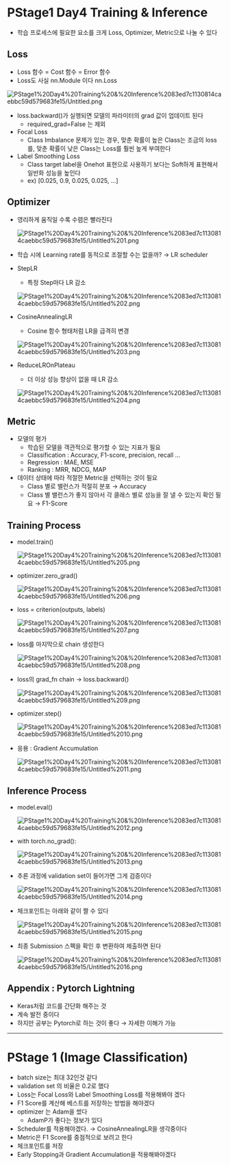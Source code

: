 # PStage1 Day4 Training & Inference

- 학습 프로세스에 필요한 요소를 크게 Loss, Optimizer, Metric으로 나눌 수 있다

## Loss

- Loss 함수 = Cost 함수 = Error 함수
- Loss도 사실 nn.Module 이다  nn.Loss

![PStage1%20Day4%20Training%20&%20Inference%2083ed7c1130814caebbc59d579683fe15/Untitled.png](PStage1%20Day4%20Training%20&%20Inference%2083ed7c1130814caebbc59d579683fe15/Untitled.png)

- loss.backward()가 실행되면 모델의 파라미터의 grad 값이 업데이트 된다
    - required_grad=False 는 제외
- Focal Loss
    - Class Imbalance 문제가 있는 경우, 맞춘 확률이 높은 Class는 조금의 loss를, 맞춘 확률이 낮은 Class는 Loss를 훨씬 높게 부여한다
- Label Smoothing Loss
    - Class target label을 Onehot 표현으로 사용하기 보다는 Soft하게 표현해서 일반화 성능을 높인다
    - ex) [0.025, 0.9, 0.025, 0.025, ...]

## Optimizer

- 영리하게 움직일 수록 수렴은 빨라진다

    ![PStage1%20Day4%20Training%20&%20Inference%2083ed7c1130814caebbc59d579683fe15/Untitled%201.png](PStage1%20Day4%20Training%20&%20Inference%2083ed7c1130814caebbc59d579683fe15/Untitled%201.png)

- 학습 시에 Learning rate를 동적으로 조절할 수는 없을까? → LR scheduler
- StepLR
    - 특정 Step마다 LR 감소

    ![PStage1%20Day4%20Training%20&%20Inference%2083ed7c1130814caebbc59d579683fe15/Untitled%202.png](PStage1%20Day4%20Training%20&%20Inference%2083ed7c1130814caebbc59d579683fe15/Untitled%202.png)

- CosineAnnealingLR
    - Cosine 함수 형태처럼 LR을 급격히 변경

    ![PStage1%20Day4%20Training%20&%20Inference%2083ed7c1130814caebbc59d579683fe15/Untitled%203.png](PStage1%20Day4%20Training%20&%20Inference%2083ed7c1130814caebbc59d579683fe15/Untitled%203.png)

- ReduceLROnPlateau
    - 더 이상 성능 향상이 없을 때 LR 감소

    ![PStage1%20Day4%20Training%20&%20Inference%2083ed7c1130814caebbc59d579683fe15/Untitled%204.png](PStage1%20Day4%20Training%20&%20Inference%2083ed7c1130814caebbc59d579683fe15/Untitled%204.png)

     

## Metric

- 모델의 평가
    - 학습된 모델을 객관적으로 평가할 수 있는 지표가 필요
    - Classification : Accuracy, F1-score, precision, recall ...
    - Regression : MAE, MSE
    - Ranking : MRR, NDCG, MAP
- 데이터 상태에 따라 적절한 Metric을 선택하는 것이 필요
    - Class 별로 밸런스가 적절히 분포 → Accuracy
    - Class 별 밸런스가 좋지 않아서 각 클래스 별로 성능을 잘 낼 수 있는지 확인 필요 → F1-Score

## Training Process

- model.train()

    ![PStage1%20Day4%20Training%20&%20Inference%2083ed7c1130814caebbc59d579683fe15/Untitled%205.png](PStage1%20Day4%20Training%20&%20Inference%2083ed7c1130814caebbc59d579683fe15/Untitled%205.png)

- optimizer.zero_grad()

    ![PStage1%20Day4%20Training%20&%20Inference%2083ed7c1130814caebbc59d579683fe15/Untitled%206.png](PStage1%20Day4%20Training%20&%20Inference%2083ed7c1130814caebbc59d579683fe15/Untitled%206.png)

- loss = criterion(outputs, labels)

    ![PStage1%20Day4%20Training%20&%20Inference%2083ed7c1130814caebbc59d579683fe15/Untitled%207.png](PStage1%20Day4%20Training%20&%20Inference%2083ed7c1130814caebbc59d579683fe15/Untitled%207.png)

- loss를 마지막으로 chain 생성한다

    ![PStage1%20Day4%20Training%20&%20Inference%2083ed7c1130814caebbc59d579683fe15/Untitled%208.png](PStage1%20Day4%20Training%20&%20Inference%2083ed7c1130814caebbc59d579683fe15/Untitled%208.png)

- loss의 grad_fn chain → loss.backward()

    ![PStage1%20Day4%20Training%20&%20Inference%2083ed7c1130814caebbc59d579683fe15/Untitled%209.png](PStage1%20Day4%20Training%20&%20Inference%2083ed7c1130814caebbc59d579683fe15/Untitled%209.png)

- optimizer.step()

    ![PStage1%20Day4%20Training%20&%20Inference%2083ed7c1130814caebbc59d579683fe15/Untitled%2010.png](PStage1%20Day4%20Training%20&%20Inference%2083ed7c1130814caebbc59d579683fe15/Untitled%2010.png)

- 응용 : Gradient Accumulation

    ![PStage1%20Day4%20Training%20&%20Inference%2083ed7c1130814caebbc59d579683fe15/Untitled%2011.png](PStage1%20Day4%20Training%20&%20Inference%2083ed7c1130814caebbc59d579683fe15/Untitled%2011.png)

## Inference Process

- model.eval()

    ![PStage1%20Day4%20Training%20&%20Inference%2083ed7c1130814caebbc59d579683fe15/Untitled%2012.png](PStage1%20Day4%20Training%20&%20Inference%2083ed7c1130814caebbc59d579683fe15/Untitled%2012.png)

- with torch.no_grad():

    ![PStage1%20Day4%20Training%20&%20Inference%2083ed7c1130814caebbc59d579683fe15/Untitled%2013.png](PStage1%20Day4%20Training%20&%20Inference%2083ed7c1130814caebbc59d579683fe15/Untitled%2013.png)

- 추론 과정에 validation set이 들어가면 그게 검증이다

    ![PStage1%20Day4%20Training%20&%20Inference%2083ed7c1130814caebbc59d579683fe15/Untitled%2014.png](PStage1%20Day4%20Training%20&%20Inference%2083ed7c1130814caebbc59d579683fe15/Untitled%2014.png)

- 체크포인트는 아래와 같이 짤 수 있다

    ![PStage1%20Day4%20Training%20&%20Inference%2083ed7c1130814caebbc59d579683fe15/Untitled%2015.png](PStage1%20Day4%20Training%20&%20Inference%2083ed7c1130814caebbc59d579683fe15/Untitled%2015.png)

- 최종 Submission 스펙을 확인 후 변환하여 제출하면 된다

    ![PStage1%20Day4%20Training%20&%20Inference%2083ed7c1130814caebbc59d579683fe15/Untitled%2016.png](PStage1%20Day4%20Training%20&%20Inference%2083ed7c1130814caebbc59d579683fe15/Untitled%2016.png)

## Appendix : Pytorch Lightning

- Keras처럼 코드를 간단화 해주는 것
- 계속 발전 중이다
- 하지만 공부는 Pytorch로 하는 것이 좋다 → 자세한 이해가 가능

---

# PStage 1 (Image Classification)

- batch size는 최대 32인것 같다
- validation set 의 비율은 0.2로 했다
- Loss는 Focal Loss와 Label Smoothing Loss를 적용해봐야 겠다
- F1 Score를 계산해 베스트를 저장하는 방법을 해야겠다
- optimizer 는 Adam을 썼다
    - AdamP가 좋다는 정보가 있다
- Scheduler를 적용해야겠다. → CosineAnnealingLR을 생각중이다
- Metric은 F1 Score를 중점적으로 보려고 한다
- 체크포인트를 저장
- Early Stopping과 Gradient Accumulation을 적용해봐야겠다